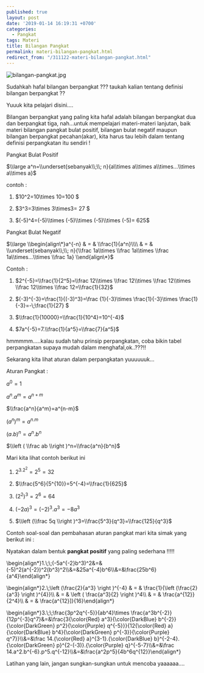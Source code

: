 ```yaml
---
published: true
layout: post
date: '2019-01-14 16:19:31 +0700'
categories:
  - Pangkat
tags: Materi
title: Bilangan Pangkat
permalink: materi-bilangan-pangkat.html
redirect_from: "/311122-materi-bilangan-pangkat.html"
---
```

![bilangan-pangkat.jpg]({{site.baseurl}}/media/bilangan-pangkat.jpg)


Sudahkah hafal bilangan berpangkat ??? taukah kalian tentang definisi bilangan berpangkat ??

Yuuuk kita pelajari disini….

Bilangan berpangkat yang paling kita hafal adalah bilangan berpangkat dua dan berpangkat tiga, nah…untuk mempelajari materi-materi lanjutan, baik materi bilangan pangkat bulat positif, bilangan bulat negatif maupun bilangan berpangkat pecahan(akar), kita harus tau lebih dalam tentang definisi perpangkatan itu sendiri !

Pangkat Bulat Positif

$\\large a^n=\\underset{sebanyak\\;\\; n}{a\\times a\\times a\\times...\\times a\\times a}$

contoh :

1.  $10^2=10\\times 10=100 $
    
2.  $3^3=3\\times 3\\times3= 27 $
    
3.  $(-5)^4=(-5)\\times (-5)\\times (-5)\\times (-5)= 625$
    

Pangkat Bulat Negatif

$\\large \\begin{align\*}a^{-n} & = & \\frac{1}{a^n}\\\\ & = & \\underset{sebanyak\\;\\; n}{\\frac 1a\\times \\frac 1a\\times \\frac 1a\\times...\\times \\frac 1a} \\end{align\*}$

Contoh :

1.  $2^{-5}=\\frac{1}{2^5}=\\frac 12\\times \\frac 12\\times \\frac 12\\times \\frac 12\\times \\frac 12=\\frac{1}{32}$
    
2.  $(-3)^{-3}=\\frac{1}{(-3)^3}=\\frac {1}{-3}\\times \\frac{1}{-3}\\times \\frac{1}{-3}=-\\;\\frac{1}{27} $
    
3.  $\\frac{1}{10000}=\\frac{1}{10^4}=10^{-4}$
    
4.  $7a^{-5}=7.\\frac{1}{a^5}=\\frac{7}{a^5}$
    

hmmmmm…..kalau sudah tahu prinsip perpangkatan, coba bikin tabel perpangkatan supaya mudah dalam menghafal,ok..???!!

Sekarang kita lihat aturan dalam perpangkatan yuuuuuuk…

Aturan Pangkat :

$a^0=1$

$a^n.a^m=a^{n+m}$

$\\frac{a^n}{a^m}=a^{n-m}$

$(a^n)^m=a^{n.m}$

$(a.b)^n=a^n.b^n$

$\\left ( \\frac ab \\right )^n=\\frac{a^n}{b^n}$

Mari kita lihat contoh berikut ini

1.  $2^3.2^2=2^5=32$
    
2.  $\\frac{5^6}{5^{10}}=5^{-4}=\\frac{1}{625}$
    
3.  $(2^2)^3=2^6=64$
    
4.  $(-2a)^3=(-2)^3.a^3=-8a^3$
    
5.  $\\left (\\frac 5q \\right )^3=\\frac{5^3}{q^3}=\\frac{125}{q^3}$
    

Contoh soal-soal dan pembahasan aturan pangkat mari kita simak yang berikut ini :

Nyatakan dalam bentuk **pangkat positif** yang paling sederhana !!!!!

\\begin{align\*}1.\\;\\;(-5a^{-2}b^3)^2&=&(-5)^2(a^{-2})^2(b^3)^2\\\\&=&25a^{-4}b^6\\\\&=&\\frac{25b^6}{a^4}\\end{align\*}

\\begin{align\*}2.\\;\\left (\\frac{2}{a^3} \\right )^{-4} & = & \\frac{1}{\\left (\\frac{2}{a^3} \\right )^{4}}\\\\ & = & \\left ( \\frac{a^3}{2} \\right )^4\\\\ & = & \\frac{a^{12}}{2^4}\\\\ & = & \\frac{a^{12}\]}{16}\\end{align\*}

\\begin{align\*}3.\\;\\;\\frac{3p^2q^{-5}}{ab^4}\\times \\frac{a^3b^{-2}}{12p^{-3}q^7}&=&\\frac{3{\\color{Red} a^3}{\\color{DarkBlue} b^{-2}}{\\color{DarkGreen} p^2}{\\color{Purple} q^{-5}}}{12{\\color{Red} a}{\\color{DarkBlue} b^4}{\\color{DarkGreen} p^{-3}}{\\color{Purple} q^7}}\\\\&=&\\frac 14.{\\color{Red} a}^{3-1}.{\\color{DarkBlue} b}^{-2-4}.{\\color{DarkGreen} p}^{2-(-3)}.{\\color{Purple} q}^{-5-7}\\\\&=&\\frac 14.a^2.b^{-6}.p^5.q^{-12}\\\\&=&\\frac{a^2p^5}{4b^6q^{12}}\\end{align\*}

Latihan yang lain, jangan sungkan-sungkan untuk mencoba yaaaaaa….
